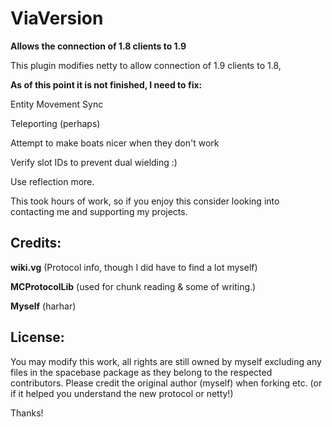 # ViaVersion
**Allows the connection of 1.8 clients to 1.9**

This plugin modifies netty to allow connection of 1.9 clients to 1.8,

**As of this point it is not finished, I need to fix:**

Entity Movement Sync

Teleporting (perhaps)

Attempt to make boats nicer when they don't work

Verify slot IDs to prevent dual wielding :)

Use reflection more.



This took hours of work, so if you enjoy this consider looking into contacting me and supporting my projects.


Credits:
--------

**wiki.vg** (Protocol info, though I did have to find a lot myself)

**MCProtocolLib** (used for chunk reading & some of writing.)

**Myself** (harhar)


License:
--------

You may modify this work, all rights are still owned by myself excluding any files in the spacebase package as they belong to the respected contributors. Please credit the original author (myself) when forking etc. (or if it helped you understand the new protocol or netty!)


Thanks!